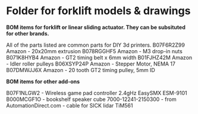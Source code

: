 # Folder for forklift models & drawings


**BOM items for forklift or linear sliding actuator.  They can be subsituted for other brands.**

All of the parts listed are common parts for DIY 3d printers.
B07F6R2Z99 Amazon - 20x20mm extrusion
B078RGGHF5 Amazon - M3 drop-in nuts
B071K8HYB4 Amazon - GT2 timing belt x 6mm width
B01FJHZ42M Amazon - Idler roller pulleys
B06XSYP24P Amazon - Stepper Motor, NEMA 17
B07DMWJJ6X Amazon - 20 tooth GT2 timing pulley, 5mm ID

**BOM items for other add-ons**

B07F1NLGW2 - Wireless game pad controller 2.4gHz EasySMX ESM-9101
B000MCGF1O - bookshelf speaker cube
7000-12241-2150300 - from AutomationDirect.com - cable for SICK lidar TiM561
